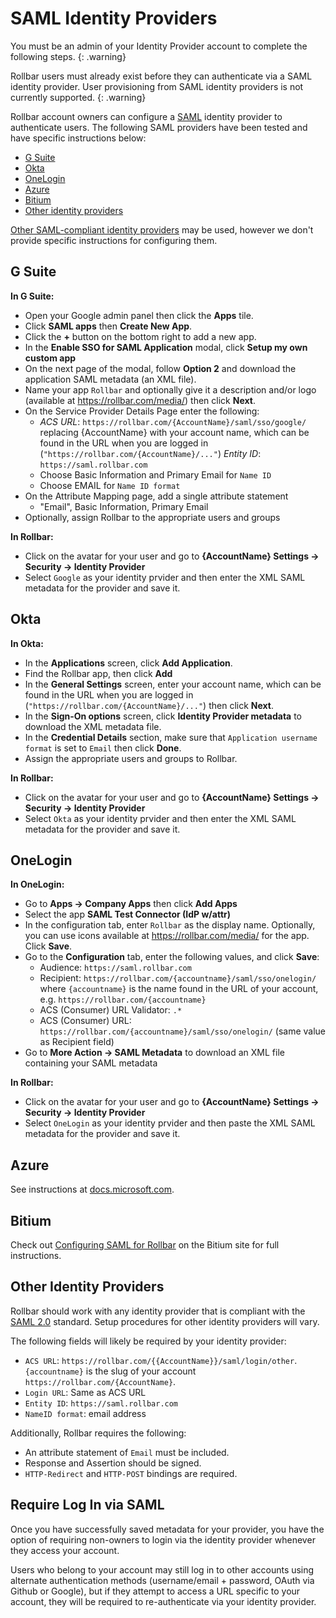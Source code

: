# SAML Identity Providers

You must be an admin of your Identity Provider account to complete the following steps.
{: .warning}

Rollbar users must already exist before they can authenticate via a SAML identity provider. User provisioning from SAML identity providers is not currently supported.
{: .warning}

Rollbar account owners can configure a [SAML](https://en.wikipedia.org/wiki/Security_Assertion_Markup_Language) identity provider to authenticate users.  The following SAML providers have been tested and have specific instructions below:

* [G Suite](#g-suite)
* [Okta](#okta)
* [OneLogin](#onelogin)
* [Azure](#azure)
* [Bitium](#bitium)
* [Other identity providers](#other-identity-providers)

[Other SAML-compliant identity providers](#others) may be used, however we don't provide specific instructions for configuring them.

## G Suite

**In G Suite:**

* Open your Google admin panel then click the **Apps** tile.
* Click **SAML apps** then **Create New App**.
* Click the **+** button on the bottom right to add a new app.
* In the **Enable SSO for SAML Application** modal, click **Setup my own custom app**
* On the next page of the modal, follow **Option 2** and download the application SAML metadata (an XML file).
* Name your app `Rollbar` and optionally give it a description and/or logo (available at https://rollbar.com/media/)  then click **Next**.
* On the Service Provider Details Page enter the following:
   * _ACS URL_: `https://rollbar.com/{AccountName}/saml/sso/google/` replacing {AccountName} with your account name, which can be found in the URL when you are logged in (`"https://rollbar.com/{AccountName}/..."`)
   _Entity ID_: `https://saml.rollbar.com`
   * Choose Basic Information and Primary Email for `Name ID`
   * Choose EMAIL for `Name ID format`
* On the Attribute Mapping page, add a single attribute statement
   * "Email", Basic Information, Primary Email
* Optionally, assign Rollbar to the appropriate users and groups

**In Rollbar:**

* Click on the avatar for your user and go to **{AccountName} Settings -> Security -> Identity Provider**
* Select `Google` as your identity prvider and then enter the XML SAML metadata for the provider and save it.

## Okta

**In Okta:**

* In the **Applications** screen, click **Add Application**.
* Find the Rollbar app, then click **Add**
* In the **General Settings** screen, enter your account name, which can be found in the URL when you are logged in (`"https://rollbar.com/{AccountName}/..."`) then click **Next**.
* In the **Sign-On options** screen, click **Identity Provider metadata** to download the XML metadata file.
* In the **Credential Details** section, make sure that `Application username format` is set to `Email` then click **Done**.
* Assign the appropriate users and groups to Rollbar.

**In Rollbar:**

* Click on the avatar for your user and go to **{AccountName} Settings -> Security -> Identity Provider**
* Select `Okta` as your identity prvider and then enter the XML SAML metadata for the provider and save it.

## OneLogin

**In OneLogin:**

* Go to **Apps -> Company Apps** then click **Add Apps**
* Select the app **SAML Test Connector (IdP w/attr)**
* In the configuration tab, enter `Rollbar` as the display name.  Optionally, you can use icons available at https://rollbar.com/media/ for the app.  Click **Save**.
* Go to the **Configuration** tab, enter the following values, and click **Save**:
  * Audience: `https://saml.rollbar.com`
  * Recipient: `https://rollbar.com/{accountname}/saml/sso/onelogin/` where `{accountname}` is the name found in the URL of your account, e.g. `https://rollbar.com/{accountname}`
  * ACS (Consumer) URL Validator: `.*`
  * ACS (Consumer) URL: `https://rollbar.com/{accountname}/saml/sso/onelogin/` (same value as Recipient field)
* Go to **More Action -> SAML Metadata** to download an XML file containing your SAML metadata  

**In Rollbar:**

* Click on the avatar for your user and go to **{AccountName} Settings -> Security -> Identity Provider**
* Select `OneLogin` as your identity prvider and then paste the XML SAML metadata for the provider and save it.

## Azure

See instructions at [docs.microsoft.com](https://docs.microsoft.com/en-us/azure/active-directory/active-directory-saas-rollbar-tutorial).


## Bitium

Check out [Configuring SAML for Rollbar](https://support.bitium.com/administration/saml-rollbar/) on the Bitium site for full instructions.

## Other Identity Providers

Rollbar should work with any identity provider that is compliant with the [SAML 2.0](https://en.wikipedia.org/wiki/Security_Assertion_Markup_Language) standard.  Setup procedures for other identity providers will vary.

The following fields will likely be required by your identity provider:
* `ACS URL`: `https://rollbar.com/{{AccountName}}/saml/login/other`. `{accountname}` is the slug of your account  `https://rollbar.com/{AccountName}`.
* `Login URL`: Same as ACS URL
* `Entity ID`: `https://saml.rollbar.com`
* `NameID format`: email address

Additionally, Rollbar requires the following:
* An attribute statement of `Email` must be included.
* Response and Assertion should be signed.
* `HTTP-Redirect` and `HTTP-POST` bindings are required. 

## Require Log In via SAML

Once you have successfully saved metadata for your provider, you have the option of requiring non-owners to login via the identity provider whenever they access your account.  

Users who belong to your account may still log in to other accounts using alternate authentication methods (username/email + password, OAuth via Github or Google), but if they attempt to access a URL specific to your account, they will be required to re-authenticate via your identity provider.

